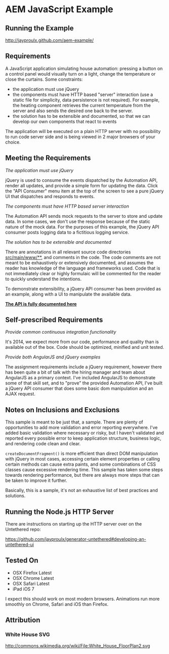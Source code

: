 AEM JavaScript Example
======================

Running the Example
-------------------

http://jayproulx.github.com/aem-example/

Requirements
------------

A JavaScript application simulating house automation: pressing a button on a control panel would visually turn on a
light, change the temperature or close the curtains. Some constraints:

- the application must use jQuery
- the components must have HTTP based "server" interaction (use a static file for simplicity, data persistence is not required). For example, the heating component retrieves the current temperature from the server and also sends the desired one back to the server.
- the solution has to be extensible and documented, so that we can develop our own components that react to events

The application will be executed on a plain HTTP server with no possibility to run code server side and is being viewed
in 2 major browsers of your choice.

Meeting the Requirements
------------------------

_The application must use jQuery_

jQuery is used to consume the events dispatched by the Automation API, render all updates, and provide  a simple form for updating the data.  Click the "API Consumer" menu item at the top of the screen to see a pure jQuery UI that dispatches and responds to events.

_The components must have HTTP based server interaction_

The Automation API sends mock requests to the server to store and update data.  In some cases, we don't use the response because of the static nature of the mock data.  For the purposes of this example, the jQuery API consumer posts logging
 data to a fictitious logging service.

_The solution has to be extensible and documented_

There are annotations in all relevant source code directories [src/main/www/**](https://github.com/jayproulx/aem-example/tree/master/src/main/www/), and comments in the code.  The code comments are not meant to be exhaustively or extensively documented, and assumes the reader has knowledge of the language and frameworks used.  Code that is not immediately clear or highly formulaic will be commented for the reader to quickly understand the intentions.

To demonstrate extensibility, a jQuery API consumer has been provided as an example, along with a UI to manipulate the available data.

[__The API is fully documented here__](https://github.com/jayproulx/aem-example/blob/master/API.md)

Self-prescribed Requirements
----------------------------

_Provide common continuous integration functionality_

It's 2014, we expect more from our code, performance and quality than is available out of the box.  Code should be optimized, minified and unit tested.

_Provide both AngularJS and jQuery examples_

The assignment requirements include a jQuery requirement, however there has been quite a bit of talk with the hiring manager and team about AngularJS as a primary context.  I've included AngularJS to demonstrate some of that skill set, and to "prove" the provided Automation API, I've built a jQuery API consumer that does some basic dom manipulation and an AJAX request.

Notes on Inclusions and Exclusions
----------------------------------

This sample is meant to be just that, a sample.  There are plenty of opportunities to add more validation and error reporting everywhere. I've added basic validation where necessary or risky, but I haven't validated and reported every possible error to keep application structure, business logic, and rendering code clean and clear.

```createDocumentFragment()``` is more efficient than direct DOM manipulation with jQuery in most cases, accessing certain element properties or calling certain methods can cause extra paints, and some combinations of CSS classes cause excessive rendering time.  This sample has taken some steps towards rendering performance, but there are always more steps that can be taken to improve it further.

Basically, this is a sample, it's not an exhaustive list of best practices and solutions.

Running the Node.js HTTP Server
-------------------------------

There are instructions on starting up the HTTP server over on the Untethered repo:

https://github.com/jayproulx/generator-untethered#developing-an-untethered-ui

Tested On
---------

- OSX Firefox Latest
- OSX Chrome Latest
- OSX Safari Latest
- iPad iOS 7

I expect this should work on most modern browsers.  Animations run more smoothly on Chrome, Safari and iOS than Firefox.

Attribution
-----------

### White House SVG ###

http://commons.wikimedia.org/wiki/File:White_House_FloorPlan2.svg


